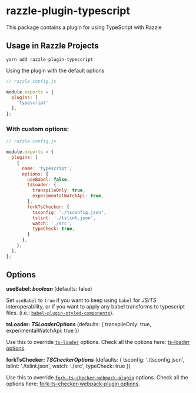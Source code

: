 # razzle-plugin-typescript

This package contains a plugin for using TypeScript with Razzle

## Usage in Razzle Projects

```
yarn add razzle-plugin-typescript
```

Using the plugin with the default options

```js
// razzle.config.js

module.exports = {
  plugins: [
    'typescript'
  ],
};
```

### With custom options:

```js
// razzle.config.js

module.exports = {
  plugins: [
    {
      name: 'typescript',
      options: {
        useBabel: false,
        tsLoader: {
          transpileOnly: true,
          experimentalWatchApi: true,
        },
        forkTsChecker: {
          tsconfig: './tsconfig.json',
          tslint: './tslint.json',
          watch: './src',
          typeCheck: true,
        }
      },
    },
  ],
};
```

## Options

__useBabel: _boolean___ (defaults: false)

Set `useBabel` to `true` if you want to keep using `babel` for _JS_/_TS_ interoperability, or if you want to apply any babel transforms to typescript files. (i.e.: [`babel-plugin-styled-components`](https://github.com/styled-components/babel-plugin-styled-components)).

__tsLoader: _TSLoaderOptions___ (defaults: { transpileOnly: true, experimentalWatchApi: true })

Use this to override [`ts-loader`](https://github.com/TypeStrong/ts-loader) options. Check all the options here: [ts-loader options](https://github.com/TypeStrong/ts-loader#loader-options).

__forkTsChecker: _TSCheckerOptions___ (defaults: { tsconfig: './tsconfig.json', tslint: './tslint.json', watch: './src',           typeCheck: true })

Use this to override [`fork-ts-checker-webpack-plugin`](https://github.com/Realytics/fork-ts-checker-webpack-plugin) options. Check all the options here: [fork-ts-checker-webpack-plugin options](https://github.com/Realytics/fork-ts-checker-webpack-plugin#options).
